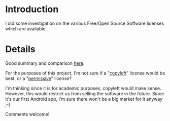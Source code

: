 # Introduction #

I did some investigation on the various Free/Open Source Software licenses which are available.


# Details #

Good summary and comparison [here](http://developer.kde.org/documentation/licensing/licenses_summary.html):

For the purposes of this project, I'm not sure if a "[copyleft](http://en.wikipedia.org/wiki/Copyleft)" license would be best, or a "[permissive](http://en.wikipedia.org/wiki/Permissive_free_software_licence)" license?

I'm thinking since it is for academic purposes, copyleft would make sense.  However, this would restrict us from selling the software in the future.  Since it's our first Android app, I'm sure there won't be a big market for it anyway ;-)

Comments welcome!